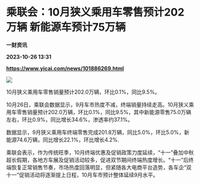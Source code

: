 # 乘联会：10月狭义乘用车零售预计202万辆 新能源车预计75万辆
**一财资讯**

**2023-10-26 13:31**

**https://www.yicai.com/news/101886269.html**

![](https://imgcdn.yicai.com/uppics/slides/2023/10/31338c9320cb948859ada457f10cd7ff.jpg)

10月狭义乘用车零售销量预计202.0万辆，环比0.1%，同比9.5%。

10月26日，乘联会数据显示，9月车市热度不减，终端销量持续走高。10月狭义乘用车零售销量预计202.0万辆，环比0.1%，同比9.5%，其中新能源零售75.0万辆左右，环比0.9%，同比增长34.6%，渗透率约37.1%。

数据显示，9月狭义乘用车终端零售完成201.8万辆，同比5.0%，环比5.0%，新能源74.6万辆，同比增长22.1%，环比增长4.2%.

乘联会表示，作为传统旺季，10月终端优惠及促销政策力度延续，“十一”叠加中秋超长假期，各地方车展及促销活动较多，促进双节期间终端热度增长。“十一”后终端恢复正常销售节奏，市场热度回落明显，但紧随各大电商平台造势，各车企“双十一”促销活动将逐渐提上日程，10月车市预计整体延续9月水平。